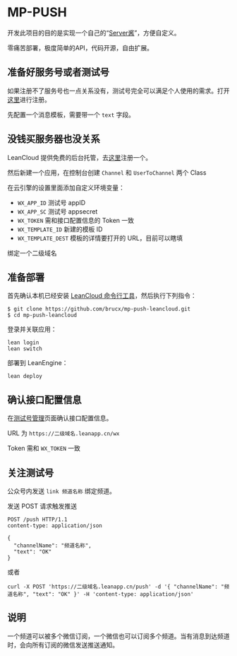 # MP-PUSH

开发此项目的目的是实现一个自己的“[Server酱](http://sc.ftqq.com/)”，方便自定义。

零痛苦部署，极度简单的API，代码开源，自由扩展。

## 准备好服务号或者测试号

如果注册不了服务号也一点关系没有，测试号完全可以满足个人使用的需求。打开[这里](https://mp.weixin.qq.com/debug/cgi-bin/sandbox?t=sandbox/login)进行注册。

先配置一个消息模板，需要带一个 `text` 字段。

## 没钱买服务器也没关系

LeanCloud 提供免费的后台托管，去[这里](https://leancloud.cn/dashboard/login.html#/signin)注册一个。

然后新建一个应用，在控制台创建 `Channel` 和 `UserToChannel` 两个 Class

在云引擎的设置里面添加自定义环境变量：

- `WX_APP_ID` 测试号 appID
- `WX_APP_SC` 测试号 appsecret
- `WX_TOKEN` 需和接口配置信息的 Token 一致
- `WX_TEMPLATE_ID` 新建的模板 ID
- `WX_TEMPLATE_DEST` 模板的详情要打开的 URL，目前可以瞎填

绑定一个二级域名

## 准备部署

首先确认本机已经安装 [LeanCloud 命令行工具](https://leancloud.cn/docs/leanengine_cli.html)，然后执行下列指令：

```
$ git clone https://github.com/brucx/mp-push-leancloud.git
$ cd mp-push-leancloud
```

登录并关联应用：

```
lean login
lean switch
```

部署到 LeanEngine：

```
lean deploy
```

## 确认接口配置信息

在[测试号管理](https://mp.weixin.qq.com/debug/cgi-bin/sandboxinfo?action=showinfo&t=sandbox/index)页面确认接口配置信息。

URL 为 `https://二级域名.leanapp.cn/wx`

Token 需和 `WX_TOKEN` 一致

## 关注测试号

公众号内发送 `link 频道名称` 绑定频道。

发送 POST 请求触发推送

```
POST /push HTTP/1.1
content-type: application/json

{
  "channelName": "频道名称",
  "text": "OK"
}
```

或者

```
curl -X POST 'https://二级域名.leanapp.cn/push' -d '{ "channelName": "频道名称", "text": "OK" }' -H 'content-type: application/json'
```

## 说明

一个频道可以被多个微信订阅，一个微信也可以订阅多个频道。当有消息到达频道时，会向所有订阅的微信发送推送通知。
